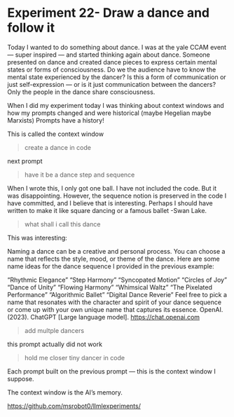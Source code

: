 # Experiment 22- Draw a dance and follow it


Today I wanted to do something about dance. I was at the yale CCAM event — super inspired — and started thinking again about dance. Someone presented on dance and created dance pieces to express certain mental states or forms of consciousness. Do we the audience have to know the mental state experienced by the dancer? Is this a form of communication or just self-expression — or is it just communication between the dancers? Only the people in the dance share consciousness.

When I did my experiment today I was thinking about context windows and how my prompts changed and were historical (maybe Hegelian maybe Marxists) Prompts have a history!

This is called the context window

> create a dance in code


next prompt
>have it be a dance step and sequence

When I wrote this, I only got one ball. I have not included the code. But it was disappointing. However, the sequence notion is preserved in the code I have committed, and I believe that is interesting. Perhaps I should have written to make it like square dancing or a famous ballet -Swan Lake.

>what shall i call this dance

This was interesting:

Naming a dance can be a creative and personal process. You can choose a name that reflects the style, mood, or theme of the dance. Here are some name ideas for the dance sequence I provided in the previous example:

“Rhythmic Elegance”
“Step Harmony”
“Syncopated Motion”
“Circles of Joy”
“Dance of Unity”
“Flowing Harmony”
“Whimsical Waltz”
“The Pixelated Performance”
“Algorithmic Ballet”
“Digital Dance Reverie”
Feel free to pick a name that resonates with the character and spirit of your dance sequence or come up with your own unique name that captures its essence. OpenAI. (2023). ChatGPT [Large language model]. https://chat.openai.com

>add multple dancers

this prompt actually did not work

>hold me closer tiny dancer in code


Each prompt built on the previous prompt — this is the context window I suppose.

The context window is the AI’s memory.

https://github.com/msrobot0/llmlexperiments/